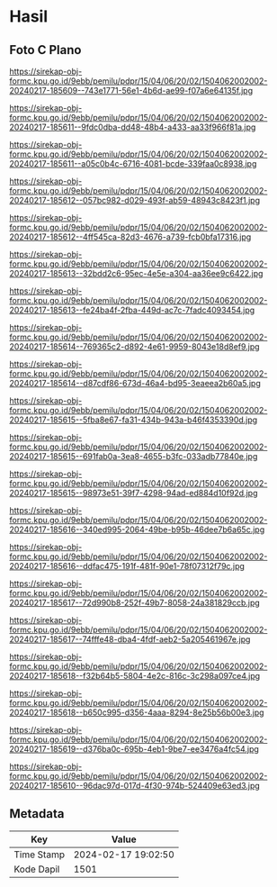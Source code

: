 # Hasil

## Foto C Plano

https://sirekap-obj-formc.kpu.go.id/9ebb/pemilu/pdpr/15/04/06/20/02/1504062002002-20240217-185609--743e1771-56e1-4b6d-ae99-f07a6e64135f.jpg

https://sirekap-obj-formc.kpu.go.id/9ebb/pemilu/pdpr/15/04/06/20/02/1504062002002-20240217-185611--9fdc0dba-dd48-48b4-a433-aa33f966f81a.jpg

https://sirekap-obj-formc.kpu.go.id/9ebb/pemilu/pdpr/15/04/06/20/02/1504062002002-20240217-185611--a05c0b4c-6716-4081-bcde-339faa0c8938.jpg

https://sirekap-obj-formc.kpu.go.id/9ebb/pemilu/pdpr/15/04/06/20/02/1504062002002-20240217-185612--057bc982-d029-493f-ab59-48943c8423f1.jpg

https://sirekap-obj-formc.kpu.go.id/9ebb/pemilu/pdpr/15/04/06/20/02/1504062002002-20240217-185612--4ff545ca-82d3-4676-a739-fcb0bfa17316.jpg

https://sirekap-obj-formc.kpu.go.id/9ebb/pemilu/pdpr/15/04/06/20/02/1504062002002-20240217-185613--32bdd2c6-95ec-4e5e-a304-aa36ee9c6422.jpg

https://sirekap-obj-formc.kpu.go.id/9ebb/pemilu/pdpr/15/04/06/20/02/1504062002002-20240217-185613--fe24ba4f-2fba-449d-ac7c-7fadc4093454.jpg

https://sirekap-obj-formc.kpu.go.id/9ebb/pemilu/pdpr/15/04/06/20/02/1504062002002-20240217-185614--769365c2-d892-4e61-9959-8043e18d8ef9.jpg

https://sirekap-obj-formc.kpu.go.id/9ebb/pemilu/pdpr/15/04/06/20/02/1504062002002-20240217-185614--d87cdf86-673d-46a4-bd95-3eaeea2b60a5.jpg

https://sirekap-obj-formc.kpu.go.id/9ebb/pemilu/pdpr/15/04/06/20/02/1504062002002-20240217-185615--5fba8e67-fa31-434b-943a-b46f4353390d.jpg

https://sirekap-obj-formc.kpu.go.id/9ebb/pemilu/pdpr/15/04/06/20/02/1504062002002-20240217-185615--691fab0a-3ea8-4655-b3fc-033adb77840e.jpg

https://sirekap-obj-formc.kpu.go.id/9ebb/pemilu/pdpr/15/04/06/20/02/1504062002002-20240217-185615--98973e51-39f7-4298-94ad-ed884d10f92d.jpg

https://sirekap-obj-formc.kpu.go.id/9ebb/pemilu/pdpr/15/04/06/20/02/1504062002002-20240217-185616--340ed995-2064-49be-b95b-46dee7b6a65c.jpg

https://sirekap-obj-formc.kpu.go.id/9ebb/pemilu/pdpr/15/04/06/20/02/1504062002002-20240217-185616--ddfac475-191f-481f-90e1-78f07312f79c.jpg

https://sirekap-obj-formc.kpu.go.id/9ebb/pemilu/pdpr/15/04/06/20/02/1504062002002-20240217-185617--72d990b8-252f-49b7-8058-24a381829ccb.jpg

https://sirekap-obj-formc.kpu.go.id/9ebb/pemilu/pdpr/15/04/06/20/02/1504062002002-20240217-185617--74fffe48-dba4-4fdf-aeb2-5a205461967e.jpg

https://sirekap-obj-formc.kpu.go.id/9ebb/pemilu/pdpr/15/04/06/20/02/1504062002002-20240217-185618--f32b64b5-5804-4e2c-816c-3c298a097ce4.jpg

https://sirekap-obj-formc.kpu.go.id/9ebb/pemilu/pdpr/15/04/06/20/02/1504062002002-20240217-185618--b650c995-d356-4aaa-8294-8e25b56b00e3.jpg

https://sirekap-obj-formc.kpu.go.id/9ebb/pemilu/pdpr/15/04/06/20/02/1504062002002-20240217-185619--d376ba0c-695b-4eb1-9be7-ee3476a4fc54.jpg

https://sirekap-obj-formc.kpu.go.id/9ebb/pemilu/pdpr/15/04/06/20/02/1504062002002-20240217-185610--96dac97d-017d-4f30-974b-524409e63ed3.jpg


## Metadata

| Key        | Value               |
| ---------- | ------------------- |
| Time Stamp | 2024-02-17 19:02:50 |
| Kode Dapil | 1501                |



